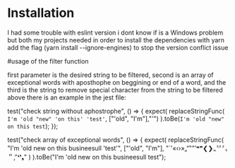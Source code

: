# Installation
I had some trouble with eslint version i dont know if is a Windows problem but both my projects needed in order to install the dependencies with yarn add the flag (yarn install --ignore-engines) to stop the version conflict issue


#usage of the filter function

first parameter is the desired string to be filtered, second is an array of exceptional words with aposthophe on beggining
 or end of a word, and the third is the string to remove special character from the string to be filtered
above there is an example in the jest file: 

test("check string without aphostrophe", () => {
  expect(
    replaceStringFunc(
      `I'm 'old "new" 'on this' 'test'`,
      ["'old", "I'm"],"'")
  ).toBe(`I'm 'old "new" on this test`);
});

test("check array of exceptional words", () => {
  expect(
    replaceStringFunc(
      "I'm 'old new on this busineesull 'test'",
      ["'old", "I'm"],
      "`'«‹›»„“‟”’❝❞❮❯⹂〝〞〞〟＂‚‘‛❛❜❟"
    )
  ).toBe("I'm 'old new on this busineesull test");

